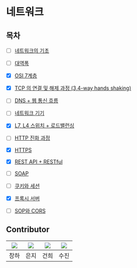 # 네트워크

## 목차

* [ ] [네트워크의 기초]()

* [ ] [대역폭]()

* [x] [OSI 7계층]()

* [x] [TCP 의 연결 및 해제 과정 (3,4-way hands shaking)]()

* [ ] [DNS + 웹 통신 흐름]()

* [ ] [네트워크 기기]()

* [x] [L7, L4 스위치 + 로드밸런싱]()

* [ ] [HTTP 진화 과정]()

* [x] [HTTPS]()

* [x] [REST API + RESTful]()

* [ ] [SOAP]()

* [ ] [쿠키와 세션]()

* [x] [프록시 서버]()

* [ ] [SOP와 CORS]()



## Contributor
|[![](https://github.com/Changha-dev.png?width=200px)](https://github.com/Changha-dev)|[![](https://github.com/ej070961.png?width=200px)](https://github.com/ej070961) |[![](https://github.com/Geonheu.png?width=200px)](https://github.com/Geonheu) | [![](https://github.com/sooieese.png?width=200px)](https://github.com/sooieese)|
|:---:|:---:|:---:|:---:|
| 창하 | 은지 | 건희 | 수진 |
